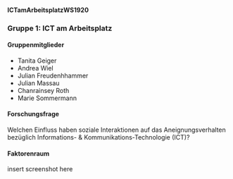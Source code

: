 #### ICTamArbeitsplatzWS1920

### Gruppe 1: ICT am Arbeitsplatz

#### Gruppenmitglieder

* Tanita Geiger
* Andrea Wiel
* Julian Freudenhhammer
* Julian Massau
* Chanrainsey Roth
* Marie Sommermann

#### Forschungsfrage

Welchen Einfluss haben soziale Interaktionen auf das Aneignungsverhalten bezüglich Informations- & Kommunikations-Technologie (ICT)?

#### Faktorenraum

insert screenshot here